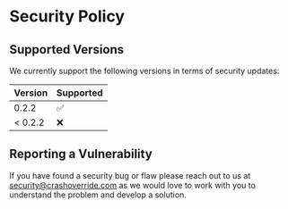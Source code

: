 # Security Policy

## Supported Versions

We currently support the following versions in terms of security updates:

| Version | Supported          |
| ------- | ------------------ |
| 0.2.2   | :white_check_mark: |
| < 0.2.2   | :x:                |

## Reporting a Vulnerability

If you have found a security bug or flaw please reach out to us at 
[security@crashoverride.com](mailto:security@crashoverride.com) as
we would love to work with you to understand the problem and develop
a solution.
